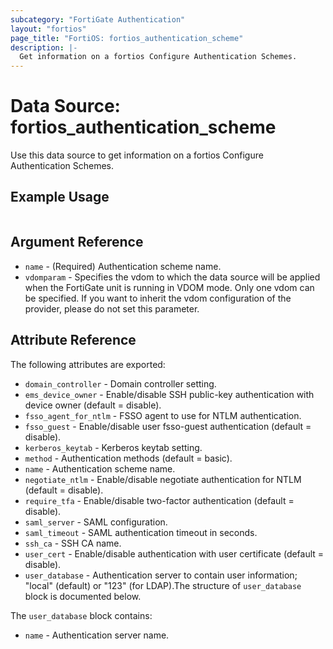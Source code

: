 ```yaml
---
subcategory: "FortiGate Authentication"
layout: "fortios"
page_title: "FortiOS: fortios_authentication_scheme"
description: |-
  Get information on a fortios Configure Authentication Schemes.
---
```


# Data Source: fortios_authentication_scheme
Use this data source to get information on a fortios Configure Authentication Schemes.


## Example Usage

```hcl

```

## Argument Reference

* `name` - (Required) Authentication scheme name.
* `vdomparam` - Specifies the vdom to which the data source will be applied when the FortiGate unit is running in VDOM mode. Only one vdom can be specified. If you want to inherit the vdom configuration of the provider, please do not set this parameter.

## Attribute Reference

The following attributes are exported:

* `domain_controller` - Domain controller setting.
* `ems_device_owner` - Enable/disable SSH public-key authentication with device owner (default = disable).
* `fsso_agent_for_ntlm` - FSSO agent to use for NTLM authentication.
* `fsso_guest` - Enable/disable user fsso-guest authentication (default = disable).
* `kerberos_keytab` - Kerberos keytab setting.
* `method` - Authentication methods (default = basic).
* `name` - Authentication scheme name.
* `negotiate_ntlm` - Enable/disable negotiate authentication for NTLM (default = disable).
* `require_tfa` - Enable/disable two-factor authentication (default = disable).
* `saml_server` - SAML configuration.
* `saml_timeout` - SAML authentication timeout in seconds.
* `ssh_ca` - SSH CA name.
* `user_cert` - Enable/disable authentication with user certificate (default = disable).
* `user_database` - Authentication server to contain user information; "local" (default) or "123" (for LDAP).The structure of `user_database` block is documented below.

The `user_database` block contains:

* `name` - Authentication server name.
